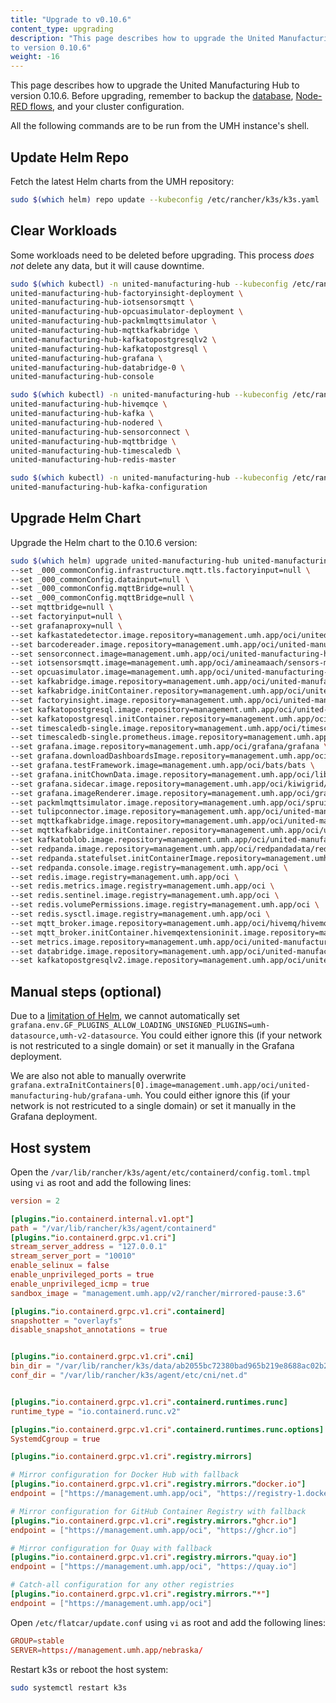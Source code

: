 ```yaml
---
title: "Upgrade to v0.10.6"
content_type: upgrading
description: "This page describes how to upgrade the United Manufacturing Hub
to version 0.10.6"
weight: -16
---
```


This page describes how to upgrade the United Manufacturing Hub to version
0.10.6. Before upgrading, remember to backup the
[database](/docs/production-guide/backup_recovery/backup-timescale/),
[Node-RED flows](/docs/production-guide/backup_recovery/import-export-node-red/),
and your cluster configuration.

All the following commands are to be run from the UMH instance's shell.

## Update Helm Repo

Fetch the latest Helm charts from the UMH repository:

```bash
sudo $(which helm) repo update --kubeconfig /etc/rancher/k3s/k3s.yaml
```

## Clear Workloads

Some workloads need to be deleted before upgrading. This process _does not_ delete
any data, but it will cause downtime.

```bash
sudo $(which kubectl) -n united-manufacturing-hub --kubeconfig /etc/rancher/k3s/k3s.yaml delete deployment \
united-manufacturing-hub-factoryinsight-deployment \
united-manufacturing-hub-iotsensorsmqtt \
united-manufacturing-hub-opcuasimulator-deployment \
united-manufacturing-hub-packmlmqttsimulator \
united-manufacturing-hub-mqttkafkabridge \
united-manufacturing-hub-kafkatopostgresqlv2 \
united-manufacturing-hub-kafkatopostgresql \
united-manufacturing-hub-grafana \
united-manufacturing-hub-databridge-0 \
united-manufacturing-hub-console

sudo $(which kubectl) -n united-manufacturing-hub --kubeconfig /etc/rancher/k3s/k3s.yaml delete statefulset \
united-manufacturing-hub-hivemqce \
united-manufacturing-hub-kafka \
united-manufacturing-hub-nodered \
united-manufacturing-hub-sensorconnect \
united-manufacturing-hub-mqttbridge \
united-manufacturing-hub-timescaledb \
united-manufacturing-hub-redis-master

sudo $(which kubectl) -n united-manufacturing-hub --kubeconfig /etc/rancher/k3s/k3s.yaml delete jobs \
united-manufacturing-hub-kafka-configuration
```

## Upgrade Helm Chart

Upgrade the Helm chart to the 0.10.6 version:

```bash
sudo $(which helm) upgrade united-manufacturing-hub united-manufacturing-hub/united-manufacturing-hub -n united-manufacturing-hub --version 0.10.6 --reuse-values --kubeconfig /etc/rancher/k3s/k3s.yaml \
--set _000_commonConfig.infrastructure.mqtt.tls.factoryinput=null \
--set _000_commonConfig.datainput=null \
--set _000_commonConfig.mqttBridge=null \
--set _000_commonConfig.mqttBridge=null \
--set mqttbridge=null \
--set factoryinput=null \
--set grafanaproxy=null \
--set kafkastatedetector.image.repository=management.umh.app/oci/united-manufacturing-hub/kafkastatedetector \
--set barcodereader.image.repository=management.umh.app/oci/united-manufacturing-hub/barcodereader \
--set sensorconnect.image=management.umh.app/oci/united-manufacturing-hub/sensorconnect \
--set iotsensorsmqtt.image=management.umh.app/oci/amineamaach/sensors-mqtt \
--set opcuasimulator.image=management.umh.app/oci/united-manufacturing-hub/opcuasimulator \
--set kafkabridge.image.repository=management.umh.app/oci/united-manufacturing-hub/kafkabridge \
--set kafkabridge.initContainer.repository=management.umh.app/oci/united-manufacturing-hub/kafkabridge \
--set factoryinsight.image.repository=management.umh.app/oci/united-manufacturing-hub/factoryinsight \
--set kafkatopostgresql.image.repository=management.umh.app/oci/united-manufacturing-hub/kafka-to-postgresql \
--set kafkatopostgresql.initContainer.repository=management.umh.app/oci/united-manufacturing-hub/kafka-init \
--set timescaledb-single.image.repository=management.umh.app/oci/timescale/timescaledb-ha \
--set timescaledb-single.prometheus.image.repository=management.umh.app/oci/prometheuscommunity/postgres-exporter \
--set grafana.image.repository=management.umh.app/oci/grafana/grafana \
--set grafana.downloadDashboardsImage.repository=management.umh.app/oci/curlimages/curl \
--set grafana.testFramework.image=management.umh.app/oci/bats/bats \
--set grafana.initChownData.image.repository=management.umh.app/oci/library/busybox \
--set grafana.sidecar.image.repository=management.umh.app/oci/kiwigrid/k8s-sidecar \
--set grafana.imageRenderer.image.repository=management.umh.app/oci/grafana/grafana-image-renderer \
--set packmlmqttsimulator.image.repository=management.umh.app/oci/spruiktec/packml-simulator \
--set tulipconnector.image.repository=management.umh.app/oci/united-manufacturing-hub/tulipconnector \
--set mqttkafkabridge.image.repository=management.umh.app/oci/united-manufacturing-hub/mqttkafkabridge \
--set mqttkafkabridge.initContainer.repository=management.umh.app/oci/united-manufacturing-hub/kafka-init \
--set kafkatoblob.image.repository=management.umh.app/oci/united-manufacturing-hub/kafka-to-blob \
--set redpanda.image.repository=management.umh.app/oci/redpandadata/redpanda \
--set redpanda.statefulset.initContainerImage.repository=management.umh.app/oci/library/busybox \
--set redpanda.console.image.registry=management.umh.app/oci \
--set redis.image.registry=management.umh.app/oci \
--set redis.metrics.image.registry=management.umh.app/oci \
--set redis.sentinel.image.registry=management.umh.app/oci \
--set redis.volumePermissions.image.registry=management.umh.app/oci \
--set redis.sysctl.image.registry=management.umh.app/oci \
--set mqtt_broker.image.repository=management.umh.app/oci/hivemq/hivemq-ce \
--set mqtt_broker.initContainer.hivemqextensioninit.image.repository=management.umh.app/oci/united-manufacturing-hub/hivemq-init \
--set metrics.image.repository=management.umh.app/oci/united-manufacturing-hub/metrics \
--set databridge.image.repository=management.umh.app/oci/united-manufacturing-hub/databridge \
--set kafkatopostgresqlv2.image.repository=management.umh.app/oci/united-manufacturing-hub/kafka-to-postgresql-v2
```

## Manual steps (optional)

Due to a [limitation of Helm](https://helm.sh/docs/intro/using_helm/#the-format-and-limitations-of---set), we cannot automatically set `grafana.env.GF_PLUGINS_ALLOW_LOADING_UNSIGNED_PLUGINS=umh-datasource,umh-v2-datasource`.
You could either ignore this (if your network is not restricuted to a single domain) or set it manually in the Grafana deployment.

We are also not able to manually overwrite `grafana.extraInitContainers[0].image=management.umh.app/oci/united-manufacturing-hub/grafana-umh`.
You could either ignore this (if your network is not restricuted to a single domain) or set it manually in the Grafana deployment.

## Host system

Open the `/var/lib/rancher/k3s/agent/etc/containerd/config.toml.tmpl` using `vi` as root and add the following lines:

```toml
version = 2

[plugins."io.containerd.internal.v1.opt"]
path = "/var/lib/rancher/k3s/agent/containerd"
[plugins."io.containerd.grpc.v1.cri"]
stream_server_address = "127.0.0.1"
stream_server_port = "10010"
enable_selinux = false
enable_unprivileged_ports = true
enable_unprivileged_icmp = true
sandbox_image = "management.umh.app/v2/rancher/mirrored-pause:3.6"

[plugins."io.containerd.grpc.v1.cri".containerd]
snapshotter = "overlayfs"
disable_snapshot_annotations = true


[plugins."io.containerd.grpc.v1.cri".cni]
bin_dir = "/var/lib/rancher/k3s/data/ab2055bc72380bad965b219e8688ac02b2e1b665cad6bdde1f8f087637aa81df/bin"
conf_dir = "/var/lib/rancher/k3s/agent/etc/cni/net.d"


[plugins."io.containerd.grpc.v1.cri".containerd.runtimes.runc]
runtime_type = "io.containerd.runc.v2"

[plugins."io.containerd.grpc.v1.cri".containerd.runtimes.runc.options]
SystemdCgroup = true

[plugins."io.containerd.grpc.v1.cri".registry.mirrors]

# Mirror configuration for Docker Hub with fallback
[plugins."io.containerd.grpc.v1.cri".registry.mirrors."docker.io"]
endpoint = ["https://management.umh.app/oci", "https://registry-1.docker.io"]

# Mirror configuration for GitHub Container Registry with fallback
[plugins."io.containerd.grpc.v1.cri".registry.mirrors."ghcr.io"]
endpoint = ["https://management.umh.app/oci", "https://ghcr.io"]

# Mirror configuration for Quay with fallback
[plugins."io.containerd.grpc.v1.cri".registry.mirrors."quay.io"]
endpoint = ["https://management.umh.app/oci", "https://quay.io"]

# Catch-all configuration for any other registries
[plugins."io.containerd.grpc.v1.cri".registry.mirrors."*"]
endpoint = ["https://management.umh.app/oci"]
```

Open `/etc/flatcar/update.conf` using `vi` as root and add the following lines:

```toml
GROUP=stable
SERVER=https://management.umh.app/nebraska/
```

Restart k3s or reboot the host system:

```bash
sudo systemctl restart k3s
```
